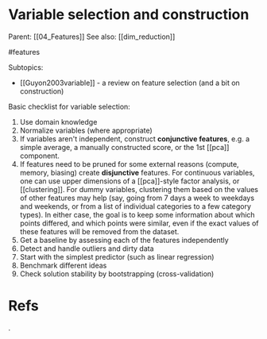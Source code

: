 # Variable selection and construction

Parent: [[04_Features]]
See also: [[dim_reduction]]

#features


Subtopics:
* [[Guyon2003variable]] - a review on feature selection (and a bit on construction)


Basic checklist for variable selection:

1. Use domain knowledge
2. Normalize variables (where appropriate)
3. If variables aren't independent, construct **conjunctive features**, e.g. a simple average, a manually constructed score, or the 1st [[pca]] component.
4. If features need to be pruned for some external reasons (compute, memory, biasing) create **disjunctive** features. For continuous variables, one can use upper dimensions of a [[pca]]-style factor analysis, or [[clustering]]. For dummy variables, clustering them based on the values of other features may help (say, going from 7 days a week to weekdays and weekends, or from a list of individual categories to a few category types). In either case, the goal is to keep some information about which points differed, and which points were similar, even if the exact values of these features will be removed from the dataset.
6. Get a baseline by assessing each of the features independently
7. Detect and handle outliers and dirty data
8. Start with the simplest predictor (such as linear regression)
9. Benchmark different ideas
10. Check solution stability by bootstrapping (cross-validation)

# Refs

.